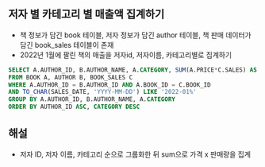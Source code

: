 ## 저자 별 카테고리 별 매출액 집계하기
- 책 정보가 담긴 book 테이블, 저자 정보가 담긴 author 테이블, 책 판매 데이터가 담긴 book_sales 테이블이 존재
- 2022년 1월에 팔린 책의 매출을 저자id, 저자이름, 카테고리별로 집계하기

```sql
SELECT A.AUTHOR_ID, B.AUTHOR_NAME, A.CATEGORY, SUM(A.PRICE*C.SALES) AS TOTAL_SALES
FROM BOOK A, AUTHOR B, BOOK_SALES C
WHERE A.AUTHOR_ID = B.AUTHOR_ID AND A.BOOK_ID = C.BOOK_ID
AND TO_CHAR(SALES_DATE, 'YYYY-MM-DD') LIKE '2022-01%'
GROUP BY A.AUTHOR_ID, B.AUTHOR_NAME, A.CATEGORY
ORDER BY AUTHOR_ID ASC, CATEGORY DESC
```

## 해설
- 저자 ID, 저자 이름, 카테고리 순으로 그룹화한 뒤 sum으로 가격 x 판매량을 집계
